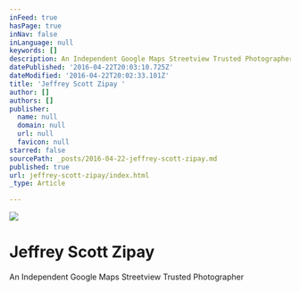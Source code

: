 ```yaml
---
inFeed: true
hasPage: true
inNav: false
inLanguage: null
keywords: []
description: An Independent Google Maps Streetview Trusted Photographer
datePublished: '2016-04-22T20:03:10.725Z'
dateModified: '2016-04-22T20:02:33.101Z'
title: 'Jeffrey Scott Zipay '
author: []
authors: []
publisher:
  name: null
  domain: null
  url: null
  favicon: null
starred: false
sourcePath: _posts/2016-04-22-jeffrey-scott-zipay.md
published: true
url: jeffrey-scott-zipay/index.html
_type: Article

---
```

![](https://the-grid-user-content.s3-us-west-2.amazonaws.com/1f26de13-1156-4b94-b7ab-a6ebf6500711.jpg)

# Jeffrey Scott Zipay 

An Independent Google Maps Streetview Trusted Photographer